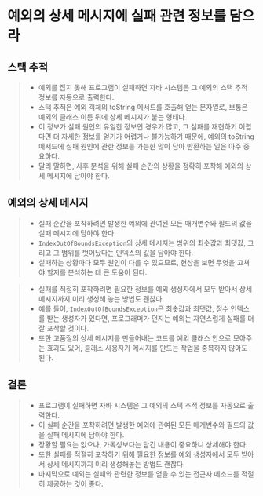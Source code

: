 # 예외의 상세 메시지에 실패 관련 정보를 담으라
## 스택 추적
> - 예외를 잡지 못해 프로그램이 실패하면 자바 시스템은 그 예외의 스택 추적 정보를 자동으로 출력한다.
> - 스택 추적은 예외 객체의 toString 메서드를 호출해 얻는 문자열로, 보통은 예외의 클래스 이름 뒤에 상세 메시지가 붙는 형태다.
> - 이 정보가 실패 원인의 유일한 정보인 경우가 많고, 그 실패를 재현하기 어렵다면 더 자세한 정보를 얻기가 어렵거나 불가능하기 때문에, 예외의 toString 메서드에 실패 원인에 관한 정보를 가능한 많이 담아 반환하는 일은 아주 중요하다.
> - 달리 말하면, 사후 분석을 위해 실패 순간의 상황을 정확히 포착해 예외의 상세 메시지에 담아야 한다.

## 예외의 상세 메시지
> - 실패 순간을 포착하려면 발생한 예외에 관여된 모든 매개변수와 필드의 값을 실패 메시지에 담아야 한다.
> - `IndexOutOfBoundsException`의 상세 메시지는 범위의 최솟값과 최댓값, 그리고 그 범위를 벗어났다는 인덱스의 값을 담아야 한다.
> - 실패하는 상황마다 모두 원인이 다를 수 있으므로, 현상을 보면 무엇을 고쳐야 할지를 분석하는 데 큰 도움이 된다.

> - 실패를 적절히 포착하려면 필요한 정보를 예외 생성자에서 모두 받아서 상세 메시지까지 미리 생성해 놓는 방법도 괜찮다.
> - 예를 들어, `IndexOutOfBoundsException`은 최솟값과 최댓값, 정수 인덱스를 받는 생성자가 있다면, 프로그래머가 던지는 예외는 자연스럽게 실패를 더 잘 포착할 것이다.
> - 또한 고품질의 상세 메시지를 만들어내는 코드를 예외 클래스 안으로 모아주는 효과도 있어, 클래스 사용자가 메시지를 만드는 작업을 중복하지 않아도 된다.

## 결론
> - 프로그램이 실패하면 자바 시스템은 그 예외의 스택 추적 정보를 자동으로 출력한다.
> - 이 실패 순간을 포착하려면 발생한 예외에 관여된 모든 매개변수와 필드의 값을 실패 메시지에 담아야 한다.
> - 장황할 필요는 없으나, 가독성보다는 담긴 내용이 중요하니 상세해야 한다.
> - 또한 실패를 적절히 포착하기 위해 필요한 정보를 예외 생성자에서 모두 받아서 상세 메시지까지 미리 생성해놓는 방법도 괜찮다.
> - 마지막으로 예외는 실패와 관련한 정보를 얻을 수 있는 접근자 메소드를 적절히 제공하는 것이 좋다.